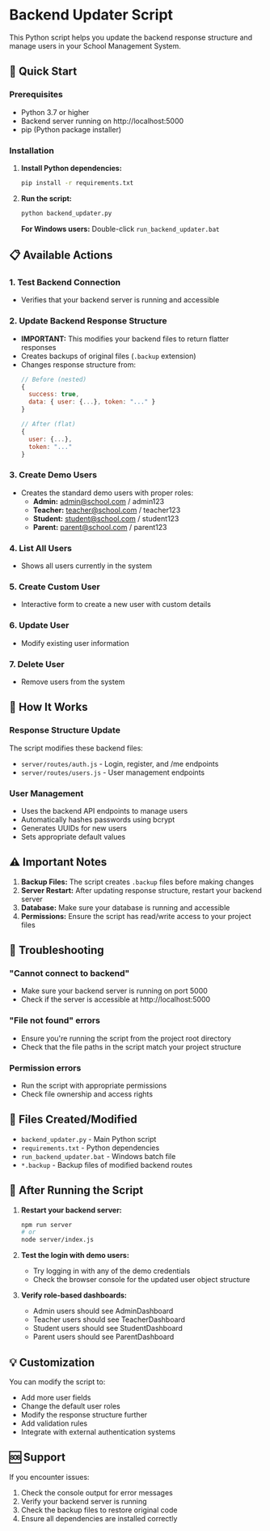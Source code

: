 # Backend Updater Script

This Python script helps you update the backend response structure and manage users in your School Management System.

## 🚀 Quick Start

### Prerequisites
- Python 3.7 or higher
- Backend server running on http://localhost:5000
- pip (Python package installer)

### Installation

1. **Install Python dependencies:**
   ```bash
   pip install -r requirements.txt
   ```

2. **Run the script:**
   ```bash
   python backend_updater.py
   ```

   **For Windows users:** Double-click `run_backend_updater.bat`

## 📋 Available Actions

### 1. Test Backend Connection
- Verifies that your backend server is running and accessible

### 2. Update Backend Response Structure
- **IMPORTANT:** This modifies your backend files to return flatter responses
- Creates backups of original files (`.backup` extension)
- Changes response structure from:
  ```javascript
  // Before (nested)
  {
    success: true,
    data: { user: {...}, token: "..." }
  }
  
  // After (flat)
  {
    user: {...},
    token: "..."
  }
  ```

### 3. Create Demo Users
- Creates the standard demo users with proper roles:
  - **Admin:** admin@school.com / admin123
  - **Teacher:** teacher@school.com / teacher123
  - **Student:** student@school.com / student123
  - **Parent:** parent@school.com / parent123

### 4. List All Users
- Shows all users currently in the system

### 5. Create Custom User
- Interactive form to create a new user with custom details

### 6. Update User
- Modify existing user information

### 7. Delete User
- Remove users from the system

## 🔧 How It Works

### Response Structure Update
The script modifies these backend files:
- `server/routes/auth.js` - Login, register, and /me endpoints
- `server/routes/users.js` - User management endpoints

### User Management
- Uses the backend API endpoints to manage users
- Automatically hashes passwords using bcrypt
- Generates UUIDs for new users
- Sets appropriate default values

## ⚠️ Important Notes

1. **Backup Files:** The script creates `.backup` files before making changes
2. **Server Restart:** After updating response structure, restart your backend server
3. **Database:** Make sure your database is running and accessible
4. **Permissions:** Ensure the script has read/write access to your project files

## 🚨 Troubleshooting

### "Cannot connect to backend"
- Make sure your backend server is running on port 5000
- Check if the server is accessible at http://localhost:5000

### "File not found" errors
- Ensure you're running the script from the project root directory
- Check that the file paths in the script match your project structure

### Permission errors
- Run the script with appropriate permissions
- Check file ownership and access rights

## 📁 Files Created/Modified

- `backend_updater.py` - Main Python script
- `requirements.txt` - Python dependencies
- `run_backend_updater.bat` - Windows batch file
- `*.backup` - Backup files of modified backend routes

## 🔄 After Running the Script

1. **Restart your backend server:**
   ```bash
   npm run server
   # or
   node server/index.js
   ```

2. **Test the login with demo users:**
   - Try logging in with any of the demo credentials
   - Check the browser console for the updated user object structure

3. **Verify role-based dashboards:**
   - Admin users should see AdminDashboard
   - Teacher users should see TeacherDashboard
   - Student users should see StudentDashboard
   - Parent users should see ParentDashboard

## 💡 Customization

You can modify the script to:
- Add more user fields
- Change the default user roles
- Modify the response structure further
- Add validation rules
- Integrate with external authentication systems

## 🆘 Support

If you encounter issues:
1. Check the console output for error messages
2. Verify your backend server is running
3. Check the backup files to restore original code
4. Ensure all dependencies are installed correctly
